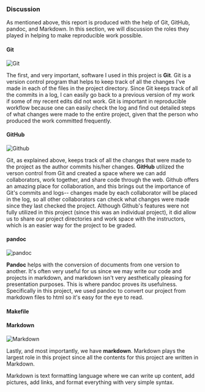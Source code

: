 
### Discussion

As mentioned above, this report is produced with the help of Git, GitHub, pandoc, and Markdown. In this section, we will discussion the roles they played in helping to make reproducible work possible.

#### Git
![Git](../images/git-logo.png)

The first, and very important, software I used in this project is **Git**. Git is a version control program that helps to keep track of all the changes I've made in each of the files in the project directory. Since Git keeps track of all the commits in a log, I can easily go back to a previous version of my work if some of my recent edits did not work. Git is important in reproducible workflow because one can easily check the log and find out detailed steps of what changes were made to the entire project, given that the person who produced the work committed frequently. 
#### GitHub
![Github](../images/github-logo.png)

Git, as explained above, keeps track of all the changes that were made to the project as the author commits his/her changes. **GitHub** utilized the verson control from Git and created a space where we can add collaborators, work together, and share code through the web. Github offers an amazing place for collaboration, and this brings out the importance of Git's commits and logs-- changes made by each collaborator will be placed in the log, so all other collaborators can check what changes were made since they last checked the project. Although Github's features were not fully utilized in this project (since this was an individual project), it did allow us to share our project directories and work space with the instructors, which is an easier way for the project to be graded. 

#### pandoc
![pandoc](../images/pandoc-logo.png)

**Pandoc** helps with the conversion of documents from one version to another. It's often very useful for us since we may write our code and projects in markdown, and markdown isn't very aesthetically pleasing for presentation purposes. This is where pandoc proves its usefulness. Specifically in this project, we used pandoc to convert our project from markdown files to html so it's easy for the eye to read.


#### Makefile


#### Markdown
![Markdown](../images/Markdown-logo.png)

Lastly, and most importantly, we have **markdown**. Markdown plays the largest role in this project since all the contents for this project are written in Markdown.  

Markdown is text formatting language where we can write up content, add pictures, add links, and format everything with very simple syntax.








